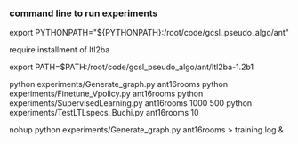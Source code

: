 ### command line to run experiments

export PYTHONPATH="${PYTHONPATH}:/root/code/gcsl_pseudo_algo/ant"

require installment of ltl2ba

export PATH=$PATH:/root/code/gcsl_pseudo_algo/ant/ltl2ba-1.2b1

python experiments/Generate_graph.py ant16rooms
python experiments/Finetune_Vpolicy.py ant16rooms
python experiments/SupervisedLearning.py ant16rooms 1000 500
python experiments/TestLTLspecs_Buchi.py ant16rooms 10

nohup python experiments/Generate_graph.py ant16rooms > training.log &